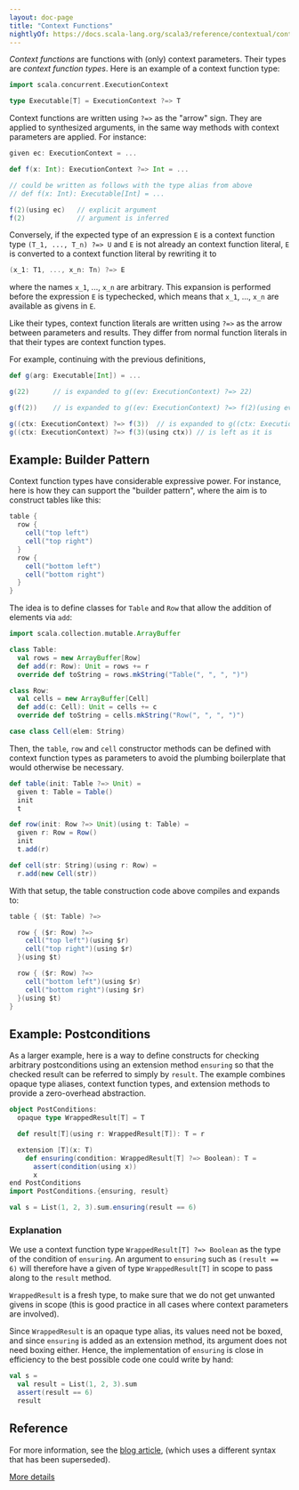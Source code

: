 ```yaml
---
layout: doc-page
title: "Context Functions"
nightlyOf: https://docs.scala-lang.org/scala3/reference/contextual/context-functions.html
---
```


_Context functions_ are functions with (only) context parameters.
Their types are _context function types_. Here is an example of a context function type:

```scala
import scala.concurrent.ExecutionContext

type Executable[T] = ExecutionContext ?=> T
```
Context functions are written using `?=>` as the "arrow" sign.
They are applied to synthesized arguments, in
the same way methods with context parameters are applied. For instance:
```scala
given ec: ExecutionContext = ...

def f(x: Int): ExecutionContext ?=> Int = ...

// could be written as follows with the type alias from above
// def f(x: Int): Executable[Int] = ...

f(2)(using ec)   // explicit argument
f(2)             // argument is inferred
```
Conversely, if the expected type of an expression `E` is a context function type
`(T_1, ..., T_n) ?=> U` and `E` is not already an
context function literal, `E` is converted to a context function literal by rewriting it to
```scala
(x_1: T1, ..., x_n: Tn) ?=> E
```
where the names `x_1`, ..., `x_n` are arbitrary. This expansion is performed
before the expression `E` is typechecked, which means that `x_1`, ..., `x_n`
are available as givens in `E`.

Like their types, context function literals are written using `?=>` as the arrow between parameters and results. They differ from normal function literals in that their types are context function types.

For example, continuing with the previous definitions,
```scala
def g(arg: Executable[Int]) = ...

g(22)      // is expanded to g((ev: ExecutionContext) ?=> 22)

g(f(2))    // is expanded to g((ev: ExecutionContext) ?=> f(2)(using ev))

g((ctx: ExecutionContext) ?=> f(3))  // is expanded to g((ctx: ExecutionContext) ?=> f(3)(using ctx))
g((ctx: ExecutionContext) ?=> f(3)(using ctx)) // is left as it is
```

## Example: Builder Pattern

Context function types have considerable expressive power. For
instance, here is how they can support the "builder pattern", where
the aim is to construct tables like this:
```scala
table {
  row {
    cell("top left")
    cell("top right")
  }
  row {
    cell("bottom left")
    cell("bottom right")
  }
}
```
The idea is to define classes for `Table` and `Row` that allow the
addition of elements via `add`:
```scala
import scala.collection.mutable.ArrayBuffer

class Table:
  val rows = new ArrayBuffer[Row]
  def add(r: Row): Unit = rows += r
  override def toString = rows.mkString("Table(", ", ", ")")

class Row:
  val cells = new ArrayBuffer[Cell]
  def add(c: Cell): Unit = cells += c
  override def toString = cells.mkString("Row(", ", ", ")")

case class Cell(elem: String)
```
Then, the `table`, `row` and `cell` constructor methods can be defined
with context function types as parameters to avoid the plumbing boilerplate
that would otherwise be necessary.
```scala
def table(init: Table ?=> Unit) =
  given t: Table = Table()
  init
  t

def row(init: Row ?=> Unit)(using t: Table) =
  given r: Row = Row()
  init
  t.add(r)

def cell(str: String)(using r: Row) =
  r.add(new Cell(str))
```
With that setup, the table construction code above compiles and expands to:
```scala
table { ($t: Table) ?=>

  row { ($r: Row) ?=>
    cell("top left")(using $r)
    cell("top right")(using $r)
  }(using $t)

  row { ($r: Row) ?=>
    cell("bottom left")(using $r)
    cell("bottom right")(using $r)
  }(using $t)
}
```
## Example: Postconditions

As a larger example, here is a way to define constructs for checking arbitrary postconditions using an extension method `ensuring` so that the checked result can be referred to simply by `result`. The example combines opaque type aliases, context function types, and extension methods to provide a zero-overhead abstraction.

```scala
object PostConditions:
  opaque type WrappedResult[T] = T

  def result[T](using r: WrappedResult[T]): T = r

  extension [T](x: T)
    def ensuring(condition: WrappedResult[T] ?=> Boolean): T =
      assert(condition(using x))
      x
end PostConditions
import PostConditions.{ensuring, result}

val s = List(1, 2, 3).sum.ensuring(result == 6)
```
### Explanation

We use a context function type `WrappedResult[T] ?=> Boolean`
as the type of the condition of `ensuring`. An argument to `ensuring` such as
`(result == 6)` will therefore have a given of type `WrappedResult[T]` in
scope to pass along to the `result` method.

`WrappedResult` is a fresh type, to make sure
that we do not get unwanted givens in scope (this is good practice in all cases
where context parameters are involved).

Since `WrappedResult` is an opaque type alias, its
values need not be boxed, and since `ensuring` is added as an extension method, its argument
does not need boxing either. Hence, the implementation of `ensuring` is close in efficiency to the best possible code one could write by hand:

```scala
val s =
  val result = List(1, 2, 3).sum
  assert(result == 6)
  result
```
## Reference

For more information, see the [blog article](https://www.scala-lang.org/blog/2016/12/07/implicit-function-types.html),
(which uses a different syntax that has been superseded).

[More details](./context-functions-spec.md)
